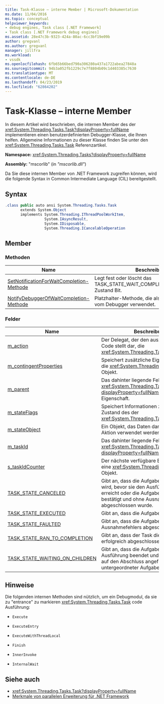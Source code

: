 ```yaml
---
title: Task-Klasse – interne Member | Microsoft-Dokumentation
ms.date: 11/04/2016
ms.topic: conceptual
helpviewer_keywords:
- debug engines, Task class [.NET Framework]
- Task class [.NET Framework debug engines]
ms.assetid: 28e47c3b-9323-424a-80ac-6cc3bf19e09b
author: gregvanl
ms.author: gregvanl
manager: jillfra
ms.workload:
- vssdk
ms.openlocfilehash: 6fb65b66bed790a306280a437a1722abea27848a
ms.sourcegitcommit: 94b3a052fb1229c7e7f8804b09c1d403385c7630
ms.translationtype: MT
ms.contentlocale: de-DE
ms.lasthandoff: 04/23/2019
ms.locfileid: "62864202"
---
```

# <a name="task-class---internal-members"></a>Task-Klasse – interne Member
In diesem Artikel wird beschrieben, die internen Member des der <xref:System.Threading.Tasks.Task?displayProperty=fullName> implementieren einen benutzerdefinierten Debugger-Klasse, die Ihnen helfen. Allgemeine Informationen zu dieser Klasse finden Sie unter den <xref:System.Threading.Tasks.Task> Referenzartikel.

 **Namespace:** <xref:System.Threading.Tasks?displayProperty=fullName>

 **Assembly:** "mscorlib" (in *"mscorlib.dll"*)

 Da Sie diese internen Member von .NET Framework zugreifen können, wird die folgende Syntax in Common Intermediate Language (CIL) bereitgestellt.

## <a name="syntax"></a>Syntax

```csharp
.class public auto ansi System.Threading.Tasks.Task
       extends System.Object
       implements System.Threading.IThreadPoolWorkItem,
                  System.IAsyncResult,
                  System.IDisposable,
                  System.Threading.ICancelableOperation
```

## <a name="members"></a>Member

### <a name="methods"></a>Methoden

|Name|Beschreibung|
|----------|-----------------|
|[SetNotificationForWaitCompletion-Methode](../../extensibility/debugger/setnotificationforwaitcompletion-method.md)|Legt fest oder löscht das TASK_STATE_WAIT_COMPLETION_NOTIFICATION Zustand Bit.|
|[NotifyDebuggerOfWaitCompletion-Methode](../../extensibility/debugger/notifydebuggerofwaitcompletion-method.md)|Platzhalter-Methode, die als Ziel der Haltepunkt vom Debugger verwendet.|

### <a name="fields"></a>Felder

|Name|Beschreibung|
|----------|-----------------|
|[m_action](../../extensibility/debugger/m-action-field.md)|Der Delegat, der den auszuführenden in Code stellt dar, die <xref:System.Threading.Tasks.Task> Objekt.|
|[m_contingentProperties](../../extensibility/debugger/m-contingentproperties-field.md)|Speichert zusätzliche Eigenschaften für die <xref:System.Threading.Tasks.Task> Objekt.|
|[m_parent](../../extensibility/debugger/m-parent-field.md)|Das dahinter liegende Feld für die <xref:System.Threading.Tasks.Task?displayProperty=fullName> parent-Eigenschaft.|
|[m_stateFlags](../../extensibility/debugger/m-stateflags-field.md)|Speichert Informationen zu den aktuellen Zustand des der <xref:System.Threading.Tasks.Task> Objekt.|
|[m_stateObject](../../extensibility/debugger/m-stateobject-field.md)|Ein Objekt, das Daten darstellt, die von der Aktion verwendet werden.|
|[m_taskId](../../extensibility/debugger/m-taskid-field.md)|Das dahinter liegende Feld für die <xref:System.Threading.Tasks.Task.Id%2A?displayProperty=fullName> Eigenschaft.|
|[s_taskIdCounter](../../extensibility/debugger/s-taskidcounter-field.md)|Der nächste verfügbare Bezeichner für eine <xref:System.Threading.Tasks.Task> Objekt.|
|[TASK_STATE_CANCELED](../../extensibility/debugger/task-state-canceled-field.md)|Gibt an, dass die Aufgabe abgebrochen wird, bevor sie den Ausführungsstatus erreicht oder die Aufgabe der Abbruch bestätigt und ohne Ausnahme abgeschlossen wurde.|
|[TASK_STATE_EXECUTED](../../extensibility/debugger/task-state-executed-field.md)|Gibt an, dass die Aufgabe ausgeführt wird.|
|[TASK_STATE_FAULTED](../../extensibility/debugger/task-state-faulted-field.md)|Gibt an, dass die Aufgabe aufgrund eines Ausnahmefehlers abgeschlossen.|
|[TASK_STATE_RAN_TO_COMPLETION](../../extensibility/debugger/task-state-ran-to-completion-field.md)|Gibt an, dass der Task die Ausführung erfolgreich abgeschlossen.|
|[TASK_STATE_WAITING_ON_CHILDREN](../../extensibility/debugger/task-state-waiting-on-children-field.md)|Gibt an, dass die Aufgabe, die der Delegat Ausführung beendet und implizit wartet auf den Abschluss angefügter untergeordneter Aufgaben.|

## <a name="remarks"></a>Hinweise
 Die folgenden internen Methoden sind nützlich, um ein Debugmodul, da sie zu "entrance" zu markieren <xref:System.Threading.Tasks.Task> code Ausführung:

- `Execute`

- `ExecuteEntry`

- `ExecuteWithThreadLocal`

- `Finish`

- `InnerInvoke`

- `InternalWait`

## <a name="see-also"></a>Siehe auch
- <xref:System.Threading.Tasks.Task?displayProperty=fullName>
- [Merkmale von parallelen Erweiterung für .NET Framework](../../extensibility/debugger/parallel-extension-internals-for-the-dotnet-framework.md)